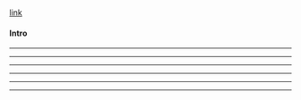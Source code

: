 ### 
[link]()

#### Intro 


<!--- *********************************************************************************************************************************************** --->
--- 





<!--- *********************************************************************************************************************************************** --->
--- 






<!--- *********************************************************************************************************************************************** --->
--- 




<!--- *********************************************************************************************************************************************** --->
--- 




<!--- *********************************************************************************************************************************************** --->
--- 



<!--- *********************************************************************************************************************************************** --->
--- 